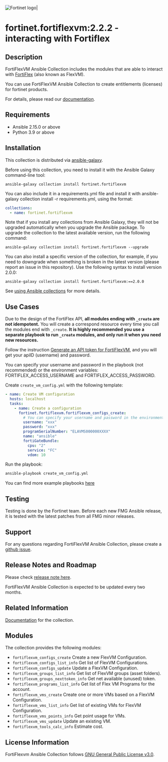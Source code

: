 ![Fortinet logo|](https://upload.wikimedia.org/wikipedia/commons/thumb/6/62/Fortinet_logo.svg/320px-Fortinet_logo.svg.png)

# fortinet.fortiflexvm:2.2.2 - interacting with Fortiflex

## Description

FortiFlexVM Ansible Collection includes the modules that are able to interact with [FortiFlex](https://docs.fortinet.com/product/flex-vm/) (also known as FlexVM).

You can use FortiFlexVM Ansible Collection to create entitlements (licenses) for fortinet products.

For details, please read our [documentation](https://ansible-galaxy-fortiflexvm-docs.readthedocs.io/en/latest/).

## Requirements

- Ansible 2.15.0 or above
- Python 3.9 or above

## Installation
This collection is distributed via [ansible-galaxy](https://galaxy.ansible.com/).

Before using this collection, you need to install it with the Ansible Galaxy command-line tool:

```
ansible-galaxy collection install fortinet.fortiflexvm
```

You can also include it in a requirements.yml file and install it with ansible-galaxy collection install -r requirements.yml, using the format:


```yaml
collections:
  - name: fortinet.fortiflexvm
```

Note that if you install any collections from Ansible Galaxy, they will not be upgraded automatically when you upgrade the Ansible package.
To upgrade the collection to the latest available version, run the following command:

```
ansible-galaxy collection install fortinet.fortiflexvm --upgrade
```

You can also install a specific version of the collection, for example, if you need to downgrade when something is broken in the latest version (please report an issue in this repository). Use the following syntax to install version 2.0.0:

```
ansible-galaxy collection install fortinet.fortiflexvm:==2.0.0
```

See [using Ansible collections](https://docs.ansible.com/ansible/devel/user_guide/collections_using.html) for more details.


## Use Cases

Due to the design of the FortiFlex API, **all modules ending with `_create` are not idempotent.** You will create a correspond resource every time you call the modules end with `_create`.
**It is highly recommended you use a separate playbook to run `_create` modules, and only run it when you need new resources.** 

Follow the instruction [Generate an API token for FortiFlexVM](https://ansible-galaxy-fortiflexvm-docs.readthedocs.io/en/latest/token.html), and you will get your apiID (username) and password.

You can specify your username and password in the playbook (not recommended) or the environment variables: FORTIFLEX_ACCESS_USERNAME and FORTIFLEX_ACCESS_PASSWORD.

Create `create_vm_config.yml` with the following template:
```yaml
- name: Create VM configuration
  hosts: localhost
  tasks:
    - name: Create a configuration
      fortinet.fortiflexvm.fortiflexvm_configs_create:
        # You can specify your username and password in the environment variables: FORTIFLEX_ACCESS_USERNAME and FORTIFLEX_ACCESS_PASSWORD.
        username: "xxx" 
        password: "xxx"
        programSerialNumber: "ELAVMS000000XXXX"
        name: "ansible"
        fortiGateBundle:
          cpu: "2"
          service: "FC"
          vdom: 10
```

Run the playbook:
```bash
ansible-playbook create_vm_config.yml
```
You can find more example playbooks [here](https://github.com/fortinet-ansible-dev/ansible-galaxy-fortiflexvm-collection/tree/main/examples)


## Testing

Testing is done by the Fortinet team. Before each new FMG Ansible release, it is tested with the latest patches from all FMG minor releases.


## Support

For any questions regarding FortiFlexVM Ansible Collection, please create a [github issue](https://github.com/fortinet-ansible-dev/ansible-galaxy-fortiflexvm-collection/issues).


## Release Notes and Roadmap

Please check [release note here](CHANGELOG.rst).

FortiFlexVM Ansible Collection is expected to be updated every two months.

## Related Information

[Documentation](https://ansible-galaxy-fortiflexvm-docs.readthedocs.io/en/latest) for the collection.

## Modules
The collection provides the following modules:

* `fortiflexvm_configs_create` Create a new FlexVM Configuration.
* `fortiflexvm_configs_list_info` Get list of FlexVM Configurations.
* `fortiflexvm_configs_update` Update a FlexVM Configuration.
* `fortiflexvm_groups_list_info` Get list of FlexVM groups (asset folders).
* `fortiflexvm_groups_nexttoken_info` Get net available (unused) token.
* `fortiflexvm_programs_list_info` Get list of Flex VM Programs for the account.
* `fortiflexvm_vms_create` Create one or more VMs based on a FlexVM Configuration.
* `fortiflexvm_vms_list_info` Get list of existing VMs for FlexVM Configuration.
* `fortiflexvm_vms_points_info` Get point usage for VMs.
* `fortiflexvm_vms_update` Update an existing VM.
* `fortiflexvm_tools_calc_info` Estimate cost.

## License Information

FortiFlexvm Ansible Collection follows [GNU General Public License v3.0](LICENSE).